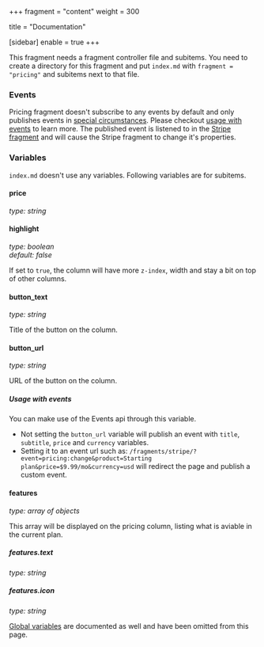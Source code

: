 +++
fragment = "content"
weight = 300

title = "Documentation"

[sidebar]
  enable = true
+++

This fragment needs a fragment controller file and subitems. You need to create a directory for this fragment and put `index.md` with `fragment = "pricing"` and subitems next to that file.

### Events

Pricing fragment doesn't subscribe to any events by default and only publishes events in [special circumstances](#usage-with-events). Please checkout [usage with events](#usage-with-events) to learn more. The published event is listened to in the [Stripe fragment](/fragments/stripe) and will cause the Stripe fragment to change it's properties.

### Variables

`index.md` doesn't use any variables. Following variables are for subitems.

#### price
*type: string*

#### highlight
*type: boolean*  
*default: false*

If set to `true`, the column will have more `z-index`, width and stay a bit on top of other columns.

#### button_text
*type: string*

Title of the button on the column.

#### button_url
*type: string*

URL of the button on the column.

##### Usage with events

You can make use of the Events api through this variable.

- Not setting the `button_url` variable will publish an event with `title`, `subtitle`, `price` and `currency` variables.
- Setting it to an event url such as: `/fragments/stripe/?event=pricing:change&product=Starting plan&price=$9.99/mo&currency=usd` will redirect the page and publish a custom event.

#### features
*type: array of objects*

This array will be displayed on the pricing column, listing what is aviable in the current plan.

##### features.text
*type: string*

##### features.icon
*type: string*

[Global variables](/docs/global-variables) are documented as well and have been omitted from this page.
